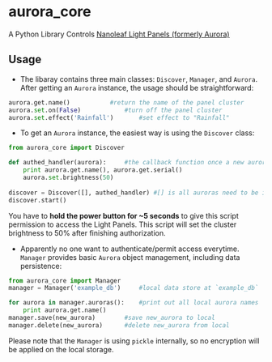 # aurora_core
A Python Library Controls  [Nanoleaf Light Panels (formerly Aurora)](https://nanoleaf.me/en/consumer-led-lighting/products/smarter-series/nanoleaf-light-panels-smarter-kit/)

## Usage
- The libaray contains three main classes: `Discover`, `Manager`, and `Aurora`. After getting an `Aurora` instance, the usage should be straightforward:

```Python
aurora.get.name()			#return the name of the panel cluster
aurora.set.on(False)			#turn off the panel cluster
aurora.set.effect('Rainfall')		#set effect to "Rainfall"
```

- To get an `Aurora` instance, the easiest way is using the `Discover` class:

```Python
from aurora_core import Discover

def authed_handler(aurora):		#the callback function once a new aurora got authed
	print aurora.get.name(), aurora.get.serial()
	aurora.set.brightness(50)
	
discover = Discover([], authed_handler)	#[] is all auroras need to be ignored
discover.start()
```

You have to **hold the power button for ~5 seconds** to give this script permission to access the Light Panels. This script will set the cluster brightness to 50% after finishing authorization.

- Apparently no one want to authenticate/permit access everytime. `Manager` provides basic `Aurora` object management, including data persistence:

```Python
from aurora_core import Manager
manager = Manager('example_db')		#local data store at `example_db`

for aurora in manager.auroras():	#print out all local aurora names
	print aurora.get.name()
manager.save(new_aurora)		#save new_aurora to local
manager.delete(new_aurora)		#delete new_aurora from local
```

Please note that the `Manager` is using `pickle` internally, so no encryption will be applied on the local storage.
